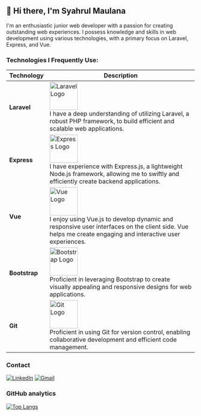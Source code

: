 ## :wave: Hi there, I'm Syahrul Maulana
I'm an enthusiastic junior web developer with a passion for creating outstanding web experiences. I possess knowledge and skills in web development using various technologies, with a primary focus on Laravel, Express, and Vue.

### Technologies I Frequently Use:
| Technology | Description |
|------------|-------------|
| **Laravel** | <img src="https://logospng.org/download/laravel/logo-laravel-1024.png" alt="Laravel Logo" width="auto" height="75"><br>I have a deep understanding of utilizing Laravel, a robust PHP framework, to build efficient and scalable web applications. |
| **Express** | <img src="https://inapp.com/wp-content/uploads/elementor/thumbs/express-js-01-1-q05uw85vt1jqloiy5k82sfy7tgvysgt1uqld8slsbc.png" alt="Express Logo" width="auto" height="75"><br>I have experience with Express.js, a lightweight Node.js framework, allowing me to swiftly and efficiently create backend applications. |
| **Vue** | <img src="https://th.bing.com/th/id/OIP.1BeWk3yNKm6r49NqPHt02gHaHa?rs=1&pid=ImgDetMain" alt="Vue Logo" width="auto" height="75"><br>I enjoy using Vue.js to develop dynamic and responsive user interfaces on the client side. Vue helps me create engaging and interactive user experiences. |
| **Bootstrap** | <img src="https://th.bing.com/th/id/R.da53dc3418ca99ce8fec3846274d9cb8?rik=7Qcec6x2MyB8%2bw&riu=http%3a%2f%2fpluspng.com%2fimg-png%2fbootstrap-png-bootstrap-512.png&ehk=BlRbDLn1AD%2f9puV15VDXoihIzzttL%2bYGFjbEx6uC2cI%3d&risl=&pid=ImgRaw&r=0" alt="Bootstrap Logo" width="auto" height="75"><br>Proficient in leveraging Bootstrap to create visually appealing and responsive designs for web applications. |
| **Git** | <img src="https://th.bing.com/th/id/OIP.qdSP64cjgExVDMXwwu0TmwHaFj?rs=1&pid=ImgDetMain" alt="Git Logo" width="auto" height="75"><br>Proficient in using Git for version control, enabling collaborative development and efficient code management. |


### Contact
[![LinkedIn](https://img.shields.io/badge/LinkedIn-0077B5?style=for-the-badge&logo=linkedin&logoColor=white)](www.linkedin.com/in/syahrul-maulana-153bb71b7)
[![Gmail](https://img.shields.io/badge/Gmail-D14836?style=for-the-badge&logo=gmail&logoColor=white)](mailto:rulsyahrulmaulana@gmail.com)

### GitHub analytics
[![Top Langs](https://github-readme-stats.vercel.app/api/top-langs/?username=syahrul35&layout=compact&theme=radical)](https://github.com/anuraghazra/github-readme-stats)